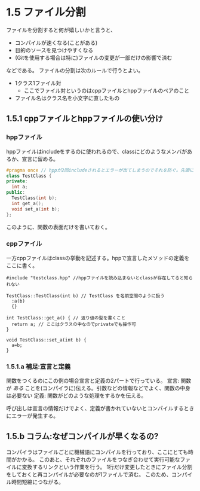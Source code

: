# 1.5 ファイル分割
ファイルを分割すると何が嬉しいかと言うと、
- コンパイルが速くなる(ことがある)
- 目的のソースを見つけやすくなる
- (Gitを使用する場合は特に)ファイルの変更が一部だけの影響で済む

などである。
ファイルの分割は次のルールで行うとよい。
- 1クラス1ファイル対
  - ここでファイル対というのはcppファイルとhppファイルのペアのこと
- ファイル名はクラス名を小文字に直したもの

## 1.5.1 cppファイルとhppファイルの使い分け
### hppファイル
hppファイルはincludeをするのに使われるので、classにどのようなメンバがあるか、宣言に留める。

```cpp
#pragma once // hppが2回includeされるとエラーが出てしまうのでそれを防ぐ。先頭に書くこと
class TestClass {
private:
  int a;
public:
  TestClass(int b);
  int get_a();
  void set_a(int b);
};
```
このように、関数の表面だけを書いておく。

### cppファイル
一方cppファイルはclassの挙動を記述する。hppで宣言したメソッドの定義をここに書く。

```
#include "testclass.hpp" //hppファイルを読み込まないとclassが存在してると知られない

TestClass::TestClass(int b) // TestClass を名前空間のように扱う
  :a(b)
  {}

int TestClass::get_a() { // 返り値の型を書くこと
  return a; // ここはクラスの中なのでprivateでも操作可
}

void TestClass::set_a(int b) {
  a=b;
}
```

### 1.5.1.a 補足:宣言と定義
関数をつくるのにこの例の場合宣言と定義の2パートで行っている。
宣言: 関数が *ある* ことを(コンパイラに)伝える。引数などの情報などでよく、関数の中身は必要ない
定義: 関数がどのような処理をするかを伝える。

呼び出しは宣言の情報だけでよく、定義が書かれていないとコンパイルするときにエラーが発生する。

## 1.5.b コラム:なぜコンパイルが早くなるの?
コンパイラはファイルごとに機械語にコンパイルを行っており、ここにとても時間がかかる。
このあと、それぞれのファイルをつなぎ合わせて実行可能なファイルに変換するリンクという作業を行う。
1行だけ変更したときにファイル分割をしておくと再コンパイルが必要なのが1ファイルで済む。
このため、コンパイル時間短縮につながる。
